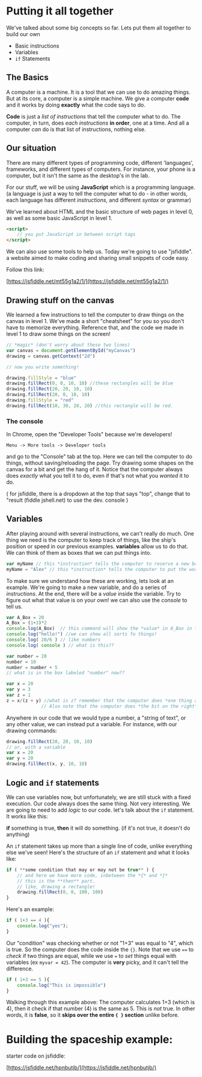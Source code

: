 # Putting it all together

We've talked about some big concepts so far. Lets put them all together to
build our own 

* Basic instructions
* Variables
* `if` Statements

## The Basics

A computer is a machine. It is a tool that we can use to do amazing things. But
at its core, a computer is a simple machine. We give a computer **code** and it
works by doing **exactly** what the code says to do. 

**Code** is just a *list of instructions* that tell the computer what to do.
The computer, in turn, does *each instructions* **in order**, one at a time.
And all a computer *can* do is that list of instructions, nothing else.

## Our situation

There are many different types of programming code, different 'languages',
frameworks, and different types of computers. For instance, your phone is a
computer, but it isn't the same as the desktop's in the lab. 

For our stuff, we will be using **JavaScript** which is a programming language.
(a language is just a way to tell the computer what to do - in other words,
each language has different *instructions*, and different *syntax* or grammar)

We've learned about HTML and the basic structure of web pages in level 0, as
well as some basic JavaScript in level 1.

```html
<script>
	// you put JavaScript in between script tags
</script>
```

We can also use some tools to help us. Today we're going to use "jsfiddle". a
website aimed to make coding and sharing small snippets of code easy.

Follow this link:

[https://jsfiddle.net/mt55g1a2/1/](https://jsfiddle.net/mt55g1a2/1/)

## Drawing stuff on the canvas

We learned a few instructions to tell the computer to draw things on the canvas
in level 1. We've made a short "cheatsheet" for you so you don't have to
memorize everything. Reference that, and the code we made in level 1 to draw
some things on the screen!

```javascript
// *magic* (don't worry about these two lines)
var canvas = document.getElementById("myCanvas")
drawing = canvas.getContext("2d")

// now you write something!

drawing.fillStyle = "blue"
drawing.fillRect(0, 0, 10, 10) //these rectangles will be blue
drawing.fillRect(20, 20, 10, 10)
drawing.fillRect(20, 0, 10, 10)
drawing.fillStyle = "red"
drawing.fillRect(10, 30, 20, 20) //this rectangle will be red.
```


### The console

In Chrome, open the "Developer Tools" because we're developers!

`Menu -> More tools -> Developer tools`

and go to the "Console" tab at the top. Here we can tell the computer to do
things, without saving/reloading the page. Try drawing some shapes on the
canvas for a bit and get the hang of it. Notice that the computer always does
*exactly* what you tell it to do, even if that's not what you *wanted* it to
do.

( for jsfiddle, there is a dropdown at the top that says "top", change that to
"result (fiddle jshell.net) to use the dev. console )

## Variables

After playing around with several instructions, we can't really do much. One
thing we need is the computer to keep track of things, like the ship's position
or speed in our previous examples. **variables** allow us to do that. We can
think of them as boxes that we can put things into.

```javascript
var myName // this *instruction* tells the computer to reserve a new box, and name it "myName"
myName = "Alex" // this *instruction* tells the computer to put the word "Alex" into the box labeled "myName"
```

To make sure we understand how these are working, lets look at an example.
We're going to make a new variable, and do a series of *instructions*. At the
end, there will be a *value* inside the variable. Try to figure out what that
value is on your own! we can also use the *console* to tell us.

```javascript
var A_Box = 20
A_Box = (1+3)*2
console.log(A_Box)  // this command will show the *value* in A_Box in the
console.log("hello!") //we can show all sorts fo things!
console.log( 20/6 ) // like numbers
console.log( console ) // what is this??
```

```javascript
var number = 20
number = 10
number = number + 5
// what is in the box labeled "number" now??
```

``` javascript
var x = 20
var y = 3
var z = 1
z = x/(z + y) //what is z? remember that the computer does *one thing at a time*, so we can always break down a complicated statement into smaller chunks
             // Also note that the computer does *the bit on the right*, doing any work/computation necessary, **then** store the final result in the variable
```

Anywhere in our code that we would type a number, a "string of text", or any
other value, we can instead put a variable. For instance, with our drawing
commands:

```javascript
drawing.fillRect(20, 20, 10, 10)
// or, with a variable
var x = 20
var y = 20
drawing.fillRect(x, y, 10, 10)
```

## Logic and `if` statements

We can use variables now, but unfortunately, we are still stuck with a fixed execution. Our code always does the same thing. Not very interesting. We are going to need to add *logic* to our code. let's talk about the `if` statement. It works like this:

**if** something is true, **then** it will do something. (if it's not true, it doesn't do anything)

An `if` statement takes up more than a single line of code, unlike everything else we've seen! Here's the structure of an `if` statement and what it looks like:

```javascript
if ( **some condition that may or may not be true** ) {
	// and here we have more code, inbetween the *{* and *}*
	// this is the **then** part.
	// like, drawing a rectangle!
	drawing.fillRect(0, 0, 100, 100)
}
```
Here's an example:

```javascript
if ( 1+3 == 4 ){
	console.log("yes");
}
```

Our "condition" was checking whether or not "1+3" was equal to "4", which is
true. So the computer does the code inside the `{}`. Note that we use `==` to
*check* if two things are equal, while we use `=` to *set* things equal with
variables (ex `myvar = 42`). The computer is **very** picky, and it can't tell
the difference.

```javascript
if ( 1+3 == 5 ){
	console.log("This is impossible")
}
```

Walking through this example above: The computer calculates 1+3 (which is 4),
then it check if that number (4) is the same as 5. This is *not* true. In other
words, it is **false**, so it **skips over the entire `{ }` section** unlike
before.

# Building the spaceship example:

starter code on jsfiddle:

[https://jsfiddle.net/hpnbutjb/](https://jsfiddle.net/hpnbutjb/)
